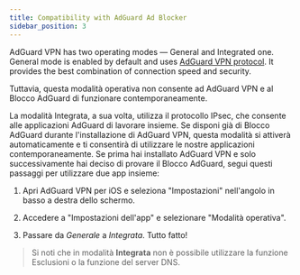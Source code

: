 ```yaml
---
title: Compatibility with AdGuard Ad Blocker
sidebar_position: 3
---
```


AdGuard VPN has two operating modes — General and Integrated one. General mode is enabled by default and uses [AdGuard VPN protocol](/general/adguard-vpn-protocol.mdx). It provides the best combination of connection speed and security.

Tuttavia, questa modalità operativa non consente ad AdGuard VPN e al Blocco AdGuard di funzionare contemporaneamente.

La modalità Integrata, a sua volta, utilizza il protocollo IPsec, che consente alle applicazioni AdGuard di lavorare insieme. Se disponi già di Blocco AdGuard durante l'installazione di AdGuard VPN, questa modalità si attiverà automaticamente e ti consentirà di utilizzare le nostre applicazioni contemporaneamente. Se prima hai installato AdGuard VPN e solo successivamente hai deciso di provare il Blocco AdGuard, segui questi passaggi per utilizzare due app insieme:

1. Apri AdGuard VPN per iOS e seleziona "Impostazioni" nell'angolo in basso a destra dello schermo.

2. Accedere a "Impostazioni dell'app" e selezionare "Modalità operativa".

3. Passare da *Generale* a *Integrata*. Tutto fatto!

> Si noti che in modalità **Integrata** non è possibile utilizzare la funzione Esclusioni o la funzione del server DNS.